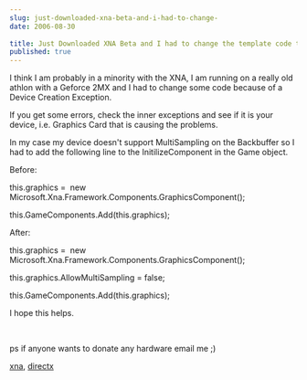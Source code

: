 ```yaml
---
slug: just-downloaded-xna-beta-and-i-had-to-change-
date: 2006-08-30
 
title: Just Downloaded XNA Beta and I had to change the template code to get it to work
published: true
---
```

<p>I think I am probably in a minority with the XNA, I am running on a really old athlon with a Geforce 2MX and I had to change some code because of a Device Creation Exception.</p> <p>If you get some errors, check the inner exceptions and see if it is your device, i.e. Graphics Card that is causing the problems. </p> <p>In my case my device doesn't support MultiSampling on the Backbuffer so I had to add the following line to the InitilizeComponent in the Game object.</p> <p>Before:</p> <p align="left">this.graphics =  new Microsoft.Xna.Framework.Components.GraphicsComponent(); </p> <p align="left">this.GameComponents.Add(this.graphics); </p><p align="left">After:</p> <p align="left">this.graphics =  new Microsoft.Xna.Framework.Components.GraphicsComponent(); </p> <p align="left">this.graphics.AllowMultiSampling = false;</p> <p align="left">this.GameComponents.Add(this.graphics);</p> <p align="left">I hope this helps.</p> <p> </p> <p>ps if anyone wants to donate any hardware email me ;)</p> <p><a href="http://www.kinlan.co.uk/tag/xna" rel="tag" target="_blank">xna</a>, <a href="http://www.kinlan.co.uk/tag/directx" rel="tag" target="_blank">directx</a></p>

